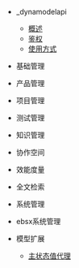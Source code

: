 * _dynamodelapi
  * [概述](api/_dynamodelapi/_dynamodelapi#概述)
  * [鉴权](api/_dynamodelapi/_dynamodelapi#鉴权)
  * [使用方式](api/_dynamodelapi/_dynamodelapi#使用方式)

* 基础管理
* 产品管理
* 项目管理
* 测试管理
* 知识管理
* 协作空间
* 效能度量
* 全文检索
* 系统管理
* ebsx系统管理
* 模型扩展
  * [主状态值代理](api/_dynamodelapi/deapi/MSValueProxy#MSValueProxy)
